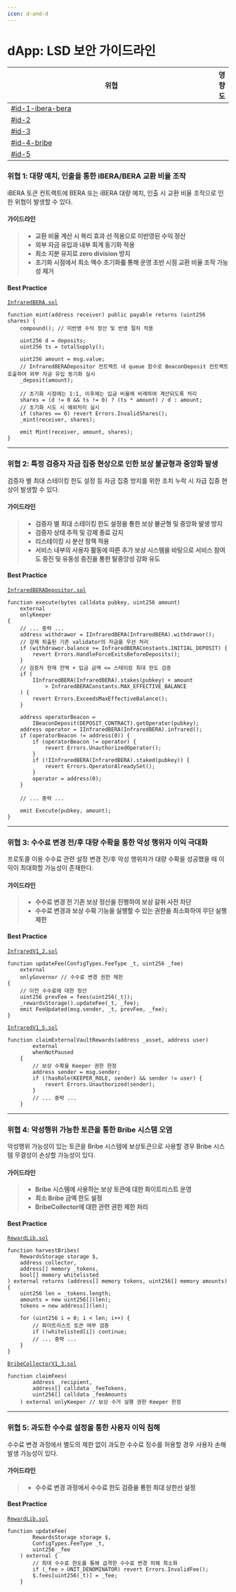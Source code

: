 ```yaml
---
icon: d-and-d
---
```


# dApp: LSD 보안 가이드라인

<table><thead><tr><th width="531.6640625">위협</th><th>영향도</th></tr></thead><tbody><tr><td><a data-mention href="lsd.md#id-1-ibera-bera">#id-1-ibera-bera</a></td><td></td></tr><tr><td><a data-mention href="lsd.md#id-2">#id-2</a></td><td></td></tr><tr><td><a data-mention href="lsd.md#id-3">#id-3</a></td><td></td></tr><tr><td><a data-mention href="lsd.md#id-4-bribe">#id-4-bribe</a></td><td></td></tr><tr><td><a data-mention href="lsd.md#id-5">#id-5</a></td><td></td></tr></tbody></table>

### 위협 1: 대량 예치, 인출을 통한 iBERA/BERA 교환 비율 조작

iBERA 토큰 컨트랙트에 BERA 또는 iBERA 대량 예치, 인출 시 교환 비율 조작으로 인한 위협이 발생할 수 있다.

#### 가이드라인

> * **교환 비율 계산 시 복리 효과 선 적용으로 미반영된 수익 정산**
> * **외부 자금 유입과 내부 회계 동기화 적용**
> * **최소 지분 유지로 zero division 방지**
> * **초기화 시점에서 최소 액수 초기화를 통해 운영 초반 시점 교환 비율 조작 가능성 제거**

#### Best Practice

[`InfraredBERA.sol`](https://github.com/wiimdy/bearmoon/blob/1e6bc4449420c44903d5bb7a0977f78d5e1d4dff/Infrared/src/staking/InfraredBERA.sol#L213-L232)

```solidity
function mint(address receiver) public payable returns (uint256 shares) {
    compound(); // 미반영 수익 정산 및 반영 절차 적용

    uint256 d = deposits;
    uint256 ts = totalSupply();

    uint256 amount = msg.value;
    // InfraredBERADepositor 컨트랙트 내 queue 함수로 BeaconDeposit 컨트랙트 호출하여 외부 자금 유입 동기화 실시
    _deposit(amount);

    // 초기화 시점에는 1:1, 이후에는 입금 비율에 비례하여 계산되도록 처리
    shares = (d != 0 && ts != 0) ? (ts * amount) / d : amount;
    // 초기화 시도 시 예외처리 실시
    if (shares == 0) revert Errors.InvalidShares();
    _mint(receiver, shares);

    emit Mint(receiver, amount, shares);
}
```

***

### 위협 2: 특정 검증자 자금 집중 현상으로 인한 보상 불균형과 중앙화 발생

검증자 별 최대 스테이킹 한도 설정 등 자금 집중 방지를 위한 조치 누락 시 자급 집중 현상이 발생할 수 있다.

#### 가이드라인

> * **검증자 별 최대 스테이킹 한도 설정을 통한 보상 불균형 및 중앙화 발생 방지**
> * **검증자 상태 추적 및 강제 종료 감지**
> * **리스테이킹 시 분산 정책 적용**
> * **서비스 내부의 사용자 활동에 따른 추가 보상 시스템을 바탕으로 서비스 참여도 증진 및 유동성 증진을 통한 탈중앙성 강화 유도**

#### Best Practice

[`InfraredBERADepositor.sol`](https://github.com/wiimdy/bearmoon/blob/1e6bc4449420c44903d5bb7a0977f78d5e1d4dff/Infrared/src/staking/InfraredBERADepositor.sol#L76-L159)

```solidity
function execute(bytes calldata pubkey, uint256 amount)
    external
    onlyKeeper
{
    // ... 중략 ...
    address withdrawor = IInfraredBERA(InfraredBERA).withdrawor();
    // 강제 퇴출된 기존 validator의 자금을 우선 처리
    if (withdrawor.balance >= InfraredBERAConstants.INITIAL_DEPOSIT) {
        revert Errors.HandleForceExitsBeforeDeposits();
    }
    // 검증자 현재 잔액 + 입금 금액 <= 스테이킹 최대 한도 검증
    if (
        IInfraredBERA(InfraredBERA).stakes(pubkey) + amount
            > InfraredBERAConstants.MAX_EFFECTIVE_BALANCE
    ) {
        revert Errors.ExceedsMaxEffectiveBalance();
    }

    address operatorBeacon =
        IBeaconDeposit(DEPOSIT_CONTRACT).getOperator(pubkey);
    address operator = IInfraredBERA(InfraredBERA).infrared();
    if (operatorBeacon != address(0)) {
        if (operatorBeacon != operator) {
            revert Errors.UnauthorizedOperator();
        }
        if (!IInfraredBERA(InfraredBERA).staked(pubkey)) {
            revert Errors.OperatorAlreadySet();
        }
        operator = address(0);
    }

    // ... 중략 ...

    emit Execute(pubkey, amount);
}
```

***

### 위협 3: 수수료 변경 전/후 대량 수확을 통한 악성 행위자 이익 극대화

프로토콜 이용 수수료 관련 설정 변경 전/후 악성 행위자가 대량 수확을 성공했을 때 이익이 최대화할 가능성이 존재한다.

#### 가이드라인

> * **수수료 변경 전 기존 보상 정산을 진행하여 보상 갈취 사전 차단**
> * **수수료 변경과 보상 수확 기능을 실행할 수 있는 권한을 최소화하여 무단 실행 제한**

#### Best Practice

[`InfraredV1_2.sol`](https://github.com/wiimdy/bearmoon/blob/1e6bc4449420c44903d5bb7a0977f78d5e1d4dff/Infrared/src/core/upgrades/InfraredV1_2.sol#L517-L524)

```solidity
function updateFee(ConfigTypes.FeeType _t, uint256 _fee)
    external
    onlyGovernor // 수수료 변경 권한 제한
{
    // 이전 수수료에 대한 정산
    uint256 prevFee = fees(uint256(_t));
    _rewardsStorage().updateFee(_t, _fee);
    emit FeeUpdated(msg.sender, _t, prevFee, _fee);
}
```

[`InfraredV1_5.sol`](https://github.com/wiimdy/bearmoon/blob/1e6bc4449420c44903d5bb7a0977f78d5e1d4dff/Infrared/src/core/upgrades/InfraredV1_5.sol#L21-L41)

```solidity
function claimExternalVaultRewards(address _asset, address user)
        external
        whenNotPaused
    {
        // 보상 수확을 Keeper 권한 한정
        address sender = msg.sender;
        if (!hasRole(KEEPER_ROLE, sender) && sender != user) {
            revert Errors.Unauthorized(sender);
        }
        // ... 중략 ...
    }
```

***

### 위협 4: 악성행위 가능한 토큰을 통한 Bribe 시스템 오염

악성행위 가능성이 있는 토큰을 Bribe 시스템에 보상토큰으로 사용할 경우 Bribe 시스템 무결성이 손상할 가능성이 있다.

#### 가이드라인

> * **Bribe 시스템에 사용하는 보상 토큰에 대한 화이트리스트 운영**
> * **최소 Bribe 금액 한도 설정**
> * **BribeCollector에 대한 관련 권한 제한 처리**

#### Best Practice

[`RewardLib.sol`](https://github.com/wiimdy/bearmoon/blob/1e6bc4449420c44903d5bb7a0977f78d5e1d4dff/Infrared/src/core/libraries/RewardsLib.sol#L569-L600)

```solidity
function harvestBribes(
    RewardsStorage storage $,
    address collector,
    address[] memory _tokens,
    bool[] memory whitelisted
) external returns (address[] memory tokens, uint256[] memory amounts) {
    uint256 len = _tokens.length;
    amounts = new uint256[](len);
    tokens = new address[](len);

    for (uint256 i = 0; i < len; i++) {
        // 화이트리스트 토큰 여부 검증
        if (!whitelisted[i]) continue;
        // ... 중략 ...
    }
}
```

[`BribeCollectorV1_3.sol`](https://github.com/wiimdy/bearmoon/blob/1e6bc4449420c44903d5bb7a0977f78d5e1d4dff/Infrared/src/core/upgrades/BribeCollectorV1_3.sol#L56-L105)

```solidity
function claimFees(
        address _recipient,
        address[] calldata _feeTokens,
        uint256[] calldata _feeAmounts
    ) external onlyKeeper // 보상 수거 실행 권한 Keeper 한정
```

***

### 위협 5: 과도한 수수료 설정을 통한 사용자 이익 침해

수수료 변경 과정에서 별도의 제한 없이 과도한 수수료 징수를 허용할 경우 사용자 손해 발생 가능성이 있다.

#### 가이드라인

> * **수수료 변경 과정에서 수수료 한도 검증을 통한 최대 상한선 설정**

#### Best Practice

[`RewardLib.sol`](https://github.com/wiimdy/bearmoon/blob/1e6bc4449420c44903d5bb7a0977f78d5e1d4dff/Infrared/src/core/libraries/RewardsLib.sol#L258-L265)

```solidity
function updateFee(
        RewardsStorage storage $,
        ConfigTypes.FeeType _t,
        uint256 _fee
    ) external {
        // 최대 수수료 한도를 통해 급격한 수수료 변경 피해 최소화
        if (_fee > UNIT_DENOMINATOR) revert Errors.InvalidFee();
        $.fees[uint256(_t)] = _fee;
    }
```

